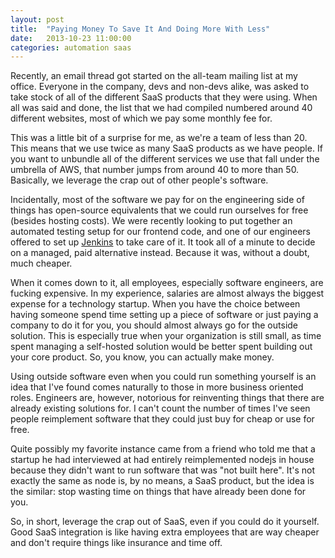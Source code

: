 ```yaml
---
layout: post
title:  "Paying Money To Save It And Doing More With Less"
date:   2013-10-23 11:00:00
categories: automation saas
---
```


Recently, an email thread got started on the all-team mailing list at my
office. Everyone in the company, devs and non-devs alike, was asked to
take stock of all of the different SaaS products that they were using. When
all was said and done, the list that we had compiled numbered around 40
different websites, most of which we pay some monthly fee for.

This was a little bit of a surprise for me, as we're a team of less than 
20. This means that we use twice as many SaaS products as we have people. 
If you want to unbundle all of the different services we use that fall
under the umbrella of AWS, that number jumps from around 40 to more than
50. Basically, we leverage the crap out of other people's software.

Incidentally, most of the software we pay for on the engineering side of
things has open-source equivalents that we could run ourselves for free
(besides hosting costs). We were recently looking to put together an 
automated testing setup for our frontend code, and one of our engineers 
offered to set up [Jenkins](http://jenkins-ci.org/) to take care of it. 
It took all of a minute to decide on a managed, paid alternative instead. 
Because it was, without a doubt, much cheaper.

When it comes down to it, all employees, especially software engineers, are 
fucking expensive. In my experience, salaries are almost always the biggest
expense for a technology startup.  When you have the choice between having 
someone spend time setting up a piece of software or just paying a company 
to do it for you, you should almost always go for the outside solution.
This is especially true when your organization is still small, as time 
spent managing a self-hosted solution would be better spent building out
your core product. So, you know, you can actually make money.

Using outside software even when you could run something yourself is an idea 
that I've found comes naturally to those in more business oriented roles. 
Engineers are, however, notorious for reinventing things that there are 
already existing solutions for. I can't count the number of times I've seen
people reimplement software that they could just buy for cheap or use for
free.

Quite possibly my favorite instance came from a friend who told me that a
startup he had interviewed at had entirely reimplemented nodejs in house
because they didn't want to run software that was "not built here".
It's not exactly the same as node is, by no means, a SaaS product, but the
idea is the similar: stop wasting time on things that have already been done
for you.

So, in short, leverage the crap out of SaaS, even if you could do it
yourself. Good SaaS integration is like having extra employees that are
way cheaper and don't require things like insurance and time off.
